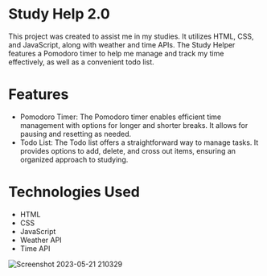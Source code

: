 
# Study Help 2.0

This project was created to assist me in my studies. It utilizes HTML, CSS, and JavaScript, along with weather and time APIs. The Study Helper features a Pomodoro timer to help me manage and track my time effectively, as well as a convenient todo list.

# Features
- Pomodoro Timer: The Pomodoro timer enables efficient time management with options for longer and shorter breaks. It allows for pausing and resetting as needed.
- Todo List: The Todo list offers a straightforward way to manage tasks. It provides options to add, delete, and cross out items, ensuring an organized approach to studying.

# Technologies Used
- HTML
- CSS
- JavaScript
- Weather API
- Time API

![Screenshot 2023-05-21 210329](https://github.com/akhalil95/StudyHelp2.0/assets/68371207/b991b2a5-0b64-4e46-9906-6ff29a6be8a5)

 
